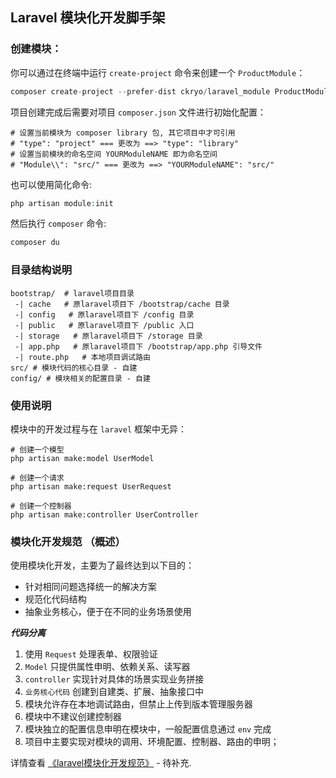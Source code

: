 
## Laravel 模块化开发脚手架

### 创建模块：
你可以通过在终端中运行 `create-project` 命令来创建一个 `ProductModule`：
```php
composer create-project --prefer-dist ckryo/laravel_module ProductModule
```
项目创建完成后需要对项目 `composer.json` 文件进行初始化配置：
```text
# 设置当前模块为 composer library 包, 其它项目中才可引用
# "type": "project" === 更改为 ==> "type": "library"
# 设置当前模块的命名空间 YOURModuleNAME 即为命名空间
# "Module\\": "src/" === 更改为 ==> "YOURModuleNAME": "src/"
```
也可以使用简化命令:
```php
php artisan module:init
```
然后执行 `composer` 命令:
```php
composer du
```

### 目录结构说明
```
bootstrap/  # laravel项目目录
 -| cache   # 原laravel项目下 /bootstrap/cache 目录
 -| config   # 原laravel项目下 /config 目录
 -| public   # 原laravel项目下 /public 入口
 -| storage   # 原laravel项目下 /storage 目录
 -| app.php   # 原laravel项目下 /bootstrap/app.php 引导文件
 -| route.php   # 本地项目调试路由
src/ # 模块代码的核心目录 - 自建
config/ # 模块相关的配置目录 - 自建
```

### 使用说明
模块中的开发过程与在 `laravel` 框架中无异：
```
# 创建一个模型
php artisan make:model UserModel

# 创建一个请求
php artisan make:request UserRequest

# 创建一个控制器
php artisan make:controller UserController
```

### 模块化开发规范 （概述）
使用模块化开发，主要为了最终达到以下目的：

* 针对相同问题选择统一的解决方案
* 规范化代码结构
* 抽象业务核心，便于在不同的业务场景使用


***代码分离***

1. 使用 `Request` 处理表单、权限验证
2. `Model` 只提供属性申明、依赖关系、读写器
3. `controller` 实现针对具体的场景实现业务拼接
4. `业务核心代码` 创建到自建类、扩展、抽象接口中
5. 模块允许存在本地调试路由，但禁止上传到版本管理服务器
6. 模块中不建议创建控制器
7. 模块独立的配置信息申明在模块中，一般配置信息通过 `env` 完成
8. 项目中主要实现对模块的调用、环境配置、控制器、路由的申明；

详情查看 [《laravel模块化开发规范》](/) - 待补充.